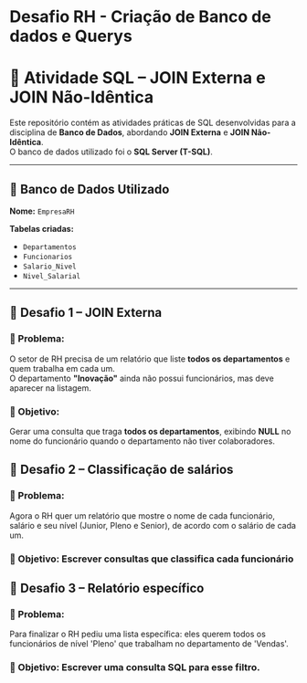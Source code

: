 # Desafio RH - Criação de Banco de dados e Querys


# 🧩 Atividade SQL – JOIN Externa e JOIN Não-Idêntica

Este repositório contém as atividades práticas de SQL desenvolvidas para a disciplina de **Banco de Dados**, abordando **JOIN Externa** e **JOIN Não-Idêntica**.  
O banco de dados utilizado foi o **SQL Server (T-SQL)**.

---

## 🧱 Banco de Dados Utilizado

**Nome:** `EmpresaRH`

**Tabelas criadas:**
- `Departamentos`
- `Funcionarios`
- `Salario_Nivel`
- `Nivel_Salarial`

---

## 🚀 Desafio 1 – JOIN Externa

### 🧠 Problema:
O setor de RH precisa de um relatório que liste **todos os departamentos** e quem trabalha em cada um.  
O departamento **"Inovação"** ainda não possui funcionários, mas deve aparecer na listagem.

### 🎯 Objetivo:
Gerar uma consulta que traga **todos os departamentos**, exibindo **NULL** no nome do funcionário quando o departamento não tiver colaboradores.

## 🚀 Desafio 2 – Classificação de salários

### 🧠 Problema: 
Agora o RH quer um relatório que mostre o nome de cada funcionário, salário e seu nível (Junior, Pleno e Senior), de acordo com o salário de cada um.


### 🎯 Objetivo: Escrever consultas que classifica cada funcionário 

## 🚀 Desafio 3 – Relatório específico

### 🧠 Problema: 
Para finalizar o RH pediu uma lista específica: eles querem todos os funcionários de nível 'Pleno' que trabalham no departamento de 'Vendas'.


### 🎯 Objetivo: Escrever uma consulta SQL para esse filtro.





